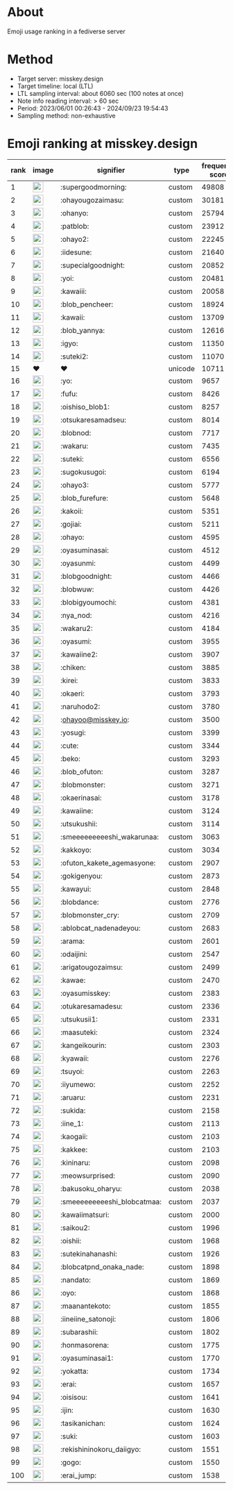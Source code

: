 # About
Emoji usage ranking in a fediverse server

# Method
- Target server: misskey.design
- Target timeline: local (LTL)
- LTL sampling interval: about 6060 sec (100 notes at once)
- Note info reading interval: > 60 sec
- Period: 2023/06/01 00:26:43 - 2024/09/23 19:54:43 
- Sampling method: non-exhaustive

# Emoji ranking at misskey.design

|rank|image|signifier|type|frequency score|
|----|----|----|----|----|
|1|<img height="24" src="https://misskey.design/emoji/supergoodmorning.webp">|:supergoodmorning:|custom|49808|
|2|<img height="24" src="https://misskey.design/emoji/ohayougozaimasu.webp">|:ohayougozaimasu:|custom|30181|
|3|<img height="24" src="https://misskey.design/emoji/ohanyo.webp">|:ohanyo:|custom|25794|
|4|<img height="24" src="https://misskey.design/emoji/patblob.webp">|:patblob:|custom|23912|
|5|<img height="24" src="https://misskey.design/emoji/ohayo2.webp">|:ohayo2:|custom|22245|
|6|<img height="24" src="https://misskey.design/emoji/iidesune.webp">|:iidesune:|custom|21640|
|7|<img height="24" src="https://misskey.design/emoji/supecialgoodnight.webp">|:supecialgoodnight:|custom|20852|
|8|<img height="24" src="https://misskey.design/emoji/yoi.webp">|:yoi:|custom|20481|
|9|<img height="24" src="https://misskey.design/emoji/kawaiii.webp">|:kawaiii:|custom|20058|
|10|<img height="24" src="https://misskey.design/emoji/blob_pencheer.webp">|:blob_pencheer:|custom|18924|
|11|<img height="24" src="https://misskey.design/emoji/kawaii.webp">|:kawaii:|custom|13709|
|12|<img height="24" src="https://misskey.design/emoji/blob_yannya.webp">|:blob_yannya:|custom|12616|
|13|<img height="24" src="https://misskey.design/emoji/igyo.webp">|:igyo:|custom|11350|
|14|<img height="24" src="https://misskey.design/emoji/suteki2.webp">|:suteki2:|custom|11070|
|15|❤|❤|unicode|10711|
|16|<img height="24" src="https://misskey.design/emoji/yo.webp">|:yo:|custom|9657|
|17|<img height="24" src="https://misskey.design/emoji/fufu.webp">|:fufu:|custom|8426|
|18|<img height="24" src="https://misskey.design/emoji/oishiso_blob1.webp">|:oishiso_blob1:|custom|8257|
|19|<img height="24" src="https://misskey.design/emoji/otsukaresamadseu.webp">|:otsukaresamadseu:|custom|8014|
|20|<img height="24" src="https://misskey.design/emoji/blobnod.webp">|:blobnod:|custom|7717|
|21|<img height="24" src="https://misskey.design/emoji/wakaru.webp">|:wakaru:|custom|7435|
|22|<img height="24" src="https://misskey.design/emoji/suteki.webp">|:suteki:|custom|6556|
|23|<img height="24" src="https://misskey.design/emoji/sugokusugoi.webp">|:sugokusugoi:|custom|6194|
|24|<img height="24" src="https://misskey.design/emoji/ohayo3.webp">|:ohayo3:|custom|5777|
|25|<img height="24" src="https://misskey.design/emoji/blob_furefure.webp">|:blob_furefure:|custom|5648|
|26|<img height="24" src="https://misskey.design/emoji/kakoii.webp">|:kakoii:|custom|5351|
|27|<img height="24" src="https://misskey.design/emoji/gojiai.webp">|:gojiai:|custom|5211|
|28|<img height="24" src="https://misskey.design/emoji/ohayo.webp">|:ohayo:|custom|4595|
|29|<img height="24" src="https://misskey.design/emoji/oyasuminasai.webp">|:oyasuminasai:|custom|4512|
|30|<img height="24" src="https://misskey.design/emoji/oyasunmi.webp">|:oyasunmi:|custom|4499|
|31|<img height="24" src="https://misskey.design/emoji/blobgoodnight.webp">|:blobgoodnight:|custom|4466|
|32|<img height="24" src="https://misskey.design/emoji/blobwuw.webp">|:blobwuw:|custom|4426|
|33|<img height="24" src="https://misskey.design/emoji/blobigyoumochi.webp">|:blobigyoumochi:|custom|4381|
|34|<img height="24" src="https://misskey.design/emoji/nya_nod.webp">|:nya_nod:|custom|4216|
|35|<img height="24" src="https://misskey.design/emoji/wakaru2.webp">|:wakaru2:|custom|4184|
|36|<img height="24" src="https://misskey.design/emoji/oyasumi.webp">|:oyasumi:|custom|3955|
|37|<img height="24" src="https://misskey.design/emoji/kawaiine2.webp">|:kawaiine2:|custom|3907|
|38|<img height="24" src="https://misskey.design/emoji/chiken.webp">|:chiken:|custom|3885|
|39|<img height="24" src="https://misskey.design/emoji/kirei.webp">|:kirei:|custom|3833|
|40|<img height="24" src="https://misskey.design/emoji/okaeri.webp">|:okaeri:|custom|3793|
|41|<img height="24" src="https://misskey.design/emoji/naruhodo2.webp">|:naruhodo2:|custom|3780|
|42|<img height="24" src="https://misskey.design/emoji/ohayoo.webp">|:ohayoo@misskey.io:|custom|3500|
|43|<img height="24" src="https://misskey.design/emoji/yosugi.webp">|:yosugi:|custom|3399|
|44|<img height="24" src="https://misskey.design/emoji/cute.webp">|:cute:|custom|3344|
|45|<img height="24" src="https://misskey.design/emoji/beko.webp">|:beko:|custom|3293|
|46|<img height="24" src="https://misskey.design/emoji/blob_ofuton.webp">|:blob_ofuton:|custom|3287|
|47|<img height="24" src="https://misskey.design/emoji/blobmonster.webp">|:blobmonster:|custom|3271|
|48|<img height="24" src="https://misskey.design/emoji/okaerinasai.webp">|:okaerinasai:|custom|3178|
|49|<img height="24" src="https://misskey.design/emoji/kawaiine.webp">|:kawaiine:|custom|3124|
|50|<img height="24" src="https://misskey.design/emoji/utsukushii.webp">|:utsukushii:|custom|3114|
|51|<img height="24" src="https://misskey.design/emoji/smeeeeeeeeeshi_wakarunaa.webp">|:smeeeeeeeeeshi_wakarunaa:|custom|3063|
|52|<img height="24" src="https://misskey.design/emoji/kakkoyo.webp">|:kakkoyo:|custom|3034|
|53|<img height="24" src="https://misskey.design/emoji/ofuton_kakete_agemasyone.webp">|:ofuton_kakete_agemasyone:|custom|2907|
|54|<img height="24" src="https://misskey.design/emoji/gokigenyou.webp">|:gokigenyou:|custom|2873|
|55|<img height="24" src="https://misskey.design/emoji/kawayui.webp">|:kawayui:|custom|2848|
|56|<img height="24" src="https://misskey.design/emoji/blobdance.webp">|:blobdance:|custom|2776|
|57|<img height="24" src="https://misskey.design/emoji/blobmonster_cry.webp">|:blobmonster_cry:|custom|2709|
|58|<img height="24" src="https://misskey.design/emoji/ablobcat_nadenadeyou.webp">|:ablobcat_nadenadeyou:|custom|2683|
|59|<img height="24" src="https://misskey.design/emoji/arama.webp">|:arama:|custom|2601|
|60|<img height="24" src="https://misskey.design/emoji/odaijini.webp">|:odaijini:|custom|2547|
|61|<img height="24" src="https://misskey.design/emoji/arigatougozaimsu.webp">|:arigatougozaimsu:|custom|2499|
|62|<img height="24" src="https://misskey.design/emoji/kawae.webp">|:kawae:|custom|2470|
|63|<img height="24" src="https://misskey.design/emoji/oyasumisskey.webp">|:oyasumisskey:|custom|2383|
|64|<img height="24" src="https://misskey.design/emoji/otukaresamadesu.webp">|:otukaresamadesu:|custom|2336|
|65|<img height="24" src="https://misskey.design/emoji/utsukusii1.webp">|:utsukusii1:|custom|2331|
|66|<img height="24" src="https://misskey.design/emoji/maasuteki.webp">|:maasuteki:|custom|2324|
|67|<img height="24" src="https://misskey.design/emoji/kangeikourin.webp">|:kangeikourin:|custom|2303|
|68|<img height="24" src="https://misskey.design/emoji/kyawaii.webp">|:kyawaii:|custom|2276|
|69|<img height="24" src="https://misskey.design/emoji/tsuyoi.webp">|:tsuyoi:|custom|2263|
|70|<img height="24" src="https://misskey.design/emoji/iiyumewo.webp">|:iiyumewo:|custom|2252|
|71|<img height="24" src="https://misskey.design/emoji/aruaru.webp">|:aruaru:|custom|2231|
|72|<img height="24" src="https://misskey.design/emoji/sukida.webp">|:sukida:|custom|2158|
|73|<img height="24" src="https://misskey.design/emoji/iine_1.webp">|:iine_1:|custom|2113|
|74|<img height="24" src="https://misskey.design/emoji/kaogaii.webp">|:kaogaii:|custom|2103|
|75|<img height="24" src="https://misskey.design/emoji/kakkee.webp">|:kakkee:|custom|2103|
|76|<img height="24" src="https://misskey.design/emoji/kininaru.webp">|:kininaru:|custom|2098|
|77|<img height="24" src="https://misskey.design/emoji/meowsurprised.webp">|:meowsurprised:|custom|2090|
|78|<img height="24" src="https://misskey.design/emoji/bakusoku_oharyu.webp">|:bakusoku_oharyu:|custom|2038|
|79|<img height="24" src="https://misskey.design/emoji/smeeeeeeeeeshi_blobcatmaa.webp">|:smeeeeeeeeeshi_blobcatmaa:|custom|2037|
|80|<img height="24" src="https://misskey.design/emoji/kawaiimatsuri.webp">|:kawaiimatsuri:|custom|2000|
|81|<img height="24" src="https://misskey.design/emoji/saikou2.webp">|:saikou2:|custom|1996|
|82|<img height="24" src="https://misskey.design/emoji/oishii.webp">|:oishii:|custom|1968|
|83|<img height="24" src="https://misskey.design/emoji/sutekinahanashi.webp">|:sutekinahanashi:|custom|1926|
|84|<img height="24" src="https://misskey.design/emoji/blobcatpnd_onaka_nade.webp">|:blobcatpnd_onaka_nade:|custom|1898|
|85|<img height="24" src="https://misskey.design/emoji/nandato.webp">|:nandato:|custom|1869|
|86|<img height="24" src="https://misskey.design/emoji/oyo.webp">|:oyo:|custom|1868|
|87|<img height="24" src="https://misskey.design/emoji/maanantekoto.webp">|:maanantekoto:|custom|1855|
|88|<img height="24" src="https://misskey.design/emoji/iineiine_satonoji.webp">|:iineiine_satonoji:|custom|1806|
|89|<img height="24" src="https://misskey.design/emoji/subarashii.webp">|:subarashii:|custom|1802|
|90|<img height="24" src="https://misskey.design/emoji/honmasorena.webp">|:honmasorena:|custom|1775|
|91|<img height="24" src="https://misskey.design/emoji/oyasuminasai1.webp">|:oyasuminasai1:|custom|1770|
|92|<img height="24" src="https://misskey.design/emoji/yokatta.webp">|:yokatta:|custom|1734|
|93|<img height="24" src="https://misskey.design/emoji/erai.webp">|:erai:|custom|1657|
|94|<img height="24" src="https://misskey.design/emoji/oisisou.webp">|:oisisou:|custom|1641|
|95|<img height="24" src="https://misskey.design/emoji/ijin.webp">|:ijin:|custom|1630|
|96|<img height="24" src="https://misskey.design/emoji/tasikanichan.webp">|:tasikanichan:|custom|1624|
|97|<img height="24" src="https://misskey.design/emoji/suki.webp">|:suki:|custom|1603|
|98|<img height="24" src="https://misskey.design/emoji/rekishininokoru_daiigyo.webp">|:rekishininokoru_daiigyo:|custom|1551|
|99|<img height="24" src="https://misskey.design/emoji/gogo.webp">|:gogo:|custom|1550|
|100|<img height="24" src="https://misskey.design/emoji/erai_jump.webp">|:erai_jump:|custom|1538|

